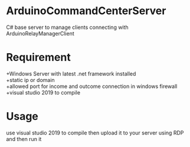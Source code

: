 # ArduinoCommandCenterServer
C# base server to manage clients connecting with ArduinoRelayManagerClient

# Requirement
+Windows Server with latest .net framework installed  
+static ip or domain  
+allowed port for income and outcome connection in windows firewall  
+visual studio 2019 to compile  

# Usage
use visual studio 2019 to compile then upload it to your server using RDP and then run it
